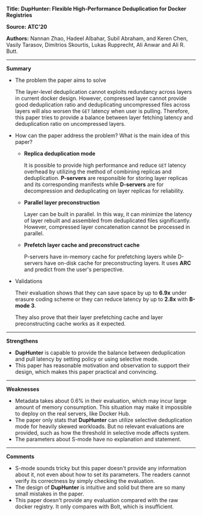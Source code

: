 **Title:** **DupHunter: Flexible High-Performance Deduplication for Docker Registries**

**Source:** **ATC'20**

**Authors:** Nannan Zhao, Hadeel Albahar, Subil Abraham, and Keren Chen, Vasily Tarasov, Dimitrios Skourtis, Lukas Rupprecht, Ali Anwar and Ali R. Butt.

---

**Summary**

- The problem the paper aims to solve

  The layer-level deduplication cannot exploits redundancy across layers in current docker design. However, compressed layer cannot provide good deduplication ratio and deduplicating uncompressed files across layers will also worsen the `GET` latency  when user is pulling. Therefore, this paper tries to provide a balance between layer fetching latency and deduplication ratio on uncompressed layers.

- How can the paper address the problem? What is the main idea of this paper?

  - **Replica deduplication mode**

    It is possible to provide high performance and reduce `GET` latency overhead by utilizing the method of combining replicas and deduplication. **P-servers** are responsible for storing layer replicas and its corresponding manifests while **D-servers** are for decompression and deduplicating on layer replicas for reliability.  

  - **Parallel layer preconstruction**

    Layer can be built in parallel. In this way, it can minimize the latency of layer rebuilt and assembled from deduplicated files significantly. However, compressed layer concatenation cannot be processed in parallel.

  - **Prefetch layer cache and preconstruct cache** 

    P-servers have in-memory cache for prefetching layers while D-servers have on-disk cache for preconstructing layers. It uses **ARC** and predict from the user's perspective.

- Validations

  Their evaluation shows that they can save space by up to **6.9x** under erasure coding scheme or they can reduce latency by up to **2.8x** with **B-mode 3**.
  
  They also prove that their layer prefetching cache and layer preconstructing cache works as it expected.
  
  

---

**Strengthens**  

- **DupHunter** is capable to provide the balance between deduplication and pull latency by setting policy or using selective mode.
- This paper has reasonable motivation and observation to support their design, which makes this paper practical and convincing. 

---

**Weaknesses**  

- Metadata takes about 0.6% in their evaluation, which may incur large amount of memory consumption. This situation may make it impossible to deploy on the real servers, like Docker Hub.
- The paper only stats that **DupHunter** can utilize selective deduplication mode for heavily skewed workloads. But no relevant evaluations are provided, such as how the threshold in selective mode affects system.
- The parameters about S-mode have no explanation and statement.

---

**Comments**  

- S-mode sounds tricky but this paper doesn't provide any information about it, not even about how to set its parameters. The readers cannot verify its correctness by simply checking the evaluation.
- The design of **DupHunter** is intuitive and solid but there are so many small mistakes in the paper.
- This paper doesn't provide any evaluation compared with the raw docker registry. It only compares with Bolt, which is insufficient.